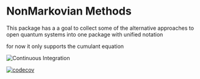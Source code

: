 # NonMarkovian Methods

This package has a a goal to collect some of the alternative approaches to open quantum systems into one package with unified notation

for now it only supports the cumulant equation

![Continuous Integration](https://github.com/mcditoos/NonMarkovianMethods/actions/workflows/continous_integration.yml/badge.svg)

[![codecov](https://codecov.io/github/gsuarezr/NonMarkovianMethods/graph/badge.svg?token=80B4ABOUYR)](https://codecov.io/github/gsuarezr/NonMarkovianMethods)
